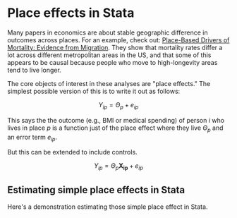 # Place effects in Stata

Many papers in economics are about stable geographic difference in outcomes across places. For an example, check out: [Place-Based Drivers of Mortality: Evidence from Migration](https://www.aeaweb.org/articles?id=10.1257/aer.20190825). They show that mortality rates differ a lot across different metropolitan areas in the US, and that some of this appears to be causal because people who move to high-longevity areas tend to live longer.

The core objects of interest in these analyses are "place effects." The simplest possible version of this is to write it out as follows:

$$
Y_{ip} = \Theta_p + e_{ip}
$$

This says the the outcome (e.g., BMI or medical spending) of person $i$ who lives in place $p$ is a function just of the place effect where they live $\Theta_p$ and an error term $e_{ip}$. 

But this can be extended to include controls. 

$$
Y_{ip} = \Theta_p \mathbf{X_{ip}} + e_{ip}
$$


## Estimating simple place effects in Stata 

Here's a demonstration estimating those simple place effect in Stata. 
